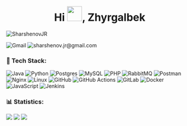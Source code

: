 <h1 align="center">Hi <img src="https://raw.githubusercontent.com/MartinHeinz/MartinHeinz/master/wave.gif" width="40px">, Zhyrgalbek</h1>
<p align="left"> <img src="https://komarev.com/ghpvc/?username=SharshenovJR&label=Profile%20views&color=0e75b6&style=flat" alt="SharshenovJR"/> </p>

![Gmail](https://img.shields.io/badge/gmail:-%23316192.svg?style=for-the-badge&logo=gmail&logoColor=white) ![sharshenov.jr@gmail.com](https://img.shields.io/badge/sharshenov.jr@gmail.com-%23316192.svg?style=for-the-badge&logo=gmail&logoColor=white)

### 📱 Tech Stack:
  ![Java](https://img.shields.io/badge/java-%2523092E20.svg?style=for-the-badge&logo=java&logoColor=white)
  ![Python](https://img.shields.io/badge/python-3670A0?style=for-the-badge&logo=python&logoColor=ffdd54)
  ![Postgres](https://img.shields.io/badge/postgres-%23316192.svg?style=for-the-badge&logo=postgresql&logoColor=white)
  ![MySQL](https://img.shields.io/badge/MySQL-%232671E5.svg?style=for-the-badge&logo=MySQL&logoColor=white)
  ![PHP](https://img.shields.io/badge/php-%2523092E20.svg?style=for-the-badge&logo=php&logoColor=white)
  ![RabbitMQ](https://img.shields.io/badge/Rabbitmq-FF6600?style=for-the-badge&logo=rabbitmq&logoColor=white)
  ![Postman](https://img.shields.io/badge/Postman-005571?style=for-the-badge&logo=postman)
  ![Nginx](https://img.shields.io/badge/nginx-%23009639.svg?style=for-the-badge&logo=nginx&logoColor=white)
  ![Linux](https://img.shields.io/badge/Linux-FCC624?style=for-the-badge&logo=linux&logoColor=black)
  ![GitHub](https://img.shields.io/badge/github-%23121011.svg?style=for-the-badge&logo=github&logoColor=white)
  ![GitHub Actions](https://img.shields.io/badge/github%20actions-%232671E5.svg?style=for-the-badge&logo=githubactions&logoColor=white)
  ![GitLab](https://img.shields.io/badge/gitlab-FF6600.svg?style=for-the-badge&logo=gitlab&logoColor=white)
  ![Docker](https://img.shields.io/badge/docker-%230db7ed.svg?style=for-the-badge&logo=docker&logoColor=white)
  ![JavaScript](https://img.shields.io/badge/javascript-%23323330.svg?style=for-the-badge&logo=javascript&logoColor=%23F7DF1E)
  ![Jenkins](https://img.shields.io/badge/Jenkins-FCC624?style=for-the-badge&logo=jenkins&logoColor=black)

### 📊 Statistics:
  ![](http://github-profile-summary-cards.vercel.app/api/cards/profile-details?username=SharshenovJR&theme=algolia)
  ![](http://github-profile-summary-cards.vercel.app/api/cards/most-commit-language?username=SharshenovJR&theme=algolia)
  ![](http://github-profile-summary-cards.vercel.app/api/cards/stats?username=SharshenovJR&theme=algolia)
